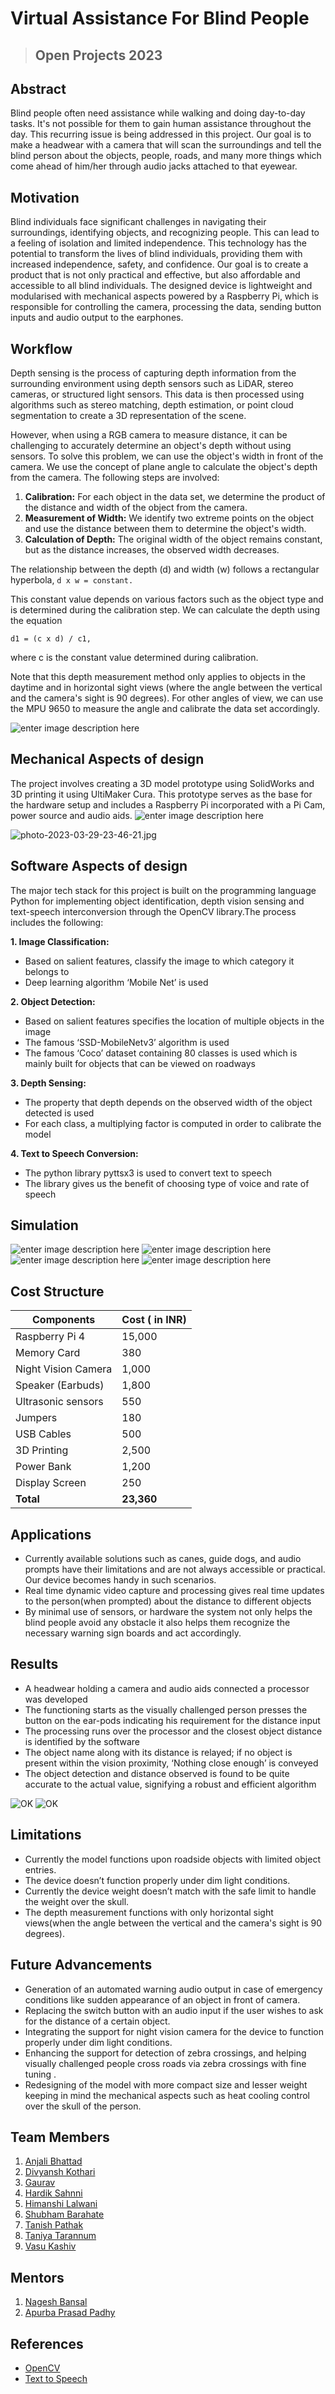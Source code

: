 # Virtual Assistance For Blind People
>## Open Projects 2023
## Abstract
Blind people often need assistance while walking and doing day-to-day tasks. It's not possible for them to gain human assistance throughout the day. This recurring issue is being addressed in this project.
Our goal is to make a headwear with a camera that will scan the surroundings and tell the blind person about the objects, people, roads, and many more things which come ahead of him/her through audio jacks attached to that eyewear.
## Motivation
Blind individuals face significant challenges in navigating their surroundings, identifying objects, and recognizing people. This can lead to a feeling of isolation and limited independence. This technology has the potential to transform the lives of blind individuals, providing them with increased independence, safety, and confidence. Our goal is to create a product that is not only practical and effective, but also affordable and accessible to all blind individuals. The designed device is lightweight and modularised with mechanical aspects powered by a Raspberry Pi, which is responsible for controlling the camera, processing the data, sending button inputs and audio output to the earphones.
## Workflow
Depth sensing is the process of capturing depth information from the surrounding environment using depth sensors such as LiDAR, stereo cameras, or structured light sensors. This data is then processed using algorithms such as stereo matching, depth estimation, or point cloud segmentation to create a 3D representation of the scene.

  

However, when using a RGB camera to measure distance, it can be challenging to accurately determine an object's depth without using sensors. To solve this problem, we can use the object's width in front of the camera. We use the concept of plane angle to calculate the object's depth from the camera. The following steps are involved:

  

1.  **Calibration:** For each object in the data set, we determine the product of the distance and width of the object from the camera.
2.  **Measurement of Width:** We identify two extreme points on the object and use the distance between them to determine the object's width.
3.  **Calculation of Depth:** The original width of the object remains constant, but as the distance increases, the observed width decreases.

The relationship between the depth (d) and width (w) follows a rectangular hyperbola,
 `d x w = constant.`

This constant value depends on various factors such as the object type and is determined during the calibration step. We can calculate the depth using the equation

    d1 = (c x d) / c1,

where c is the constant value determined during calibration.

Note that this depth measurement method only applies to objects in the daytime and in horizontal sight views (where the angle between the vertical and the camera's sight is 90 degrees). For other angles of view, we can use the MPU 9650 to measure the angle and calibrate the data set accordingly.

![enter image description here](https://i.postimg.cc/YSCcdcDk/workflow.jpg)
## Mechanical Aspects of design
The project involves creating a 3D model prototype using SolidWorks and 3D printing it using UltiMaker Cura. This prototype serves as the base for the hardware setup and includes a Raspberry Pi incorporated with a Pi Cam, power source and audio aids.
![enter image description here](https://i.postimg.cc/L4CYdLGq/photo-2023-03-29-23-46-18.jpg)

![photo-2023-03-29-23-46-21.jpg](https://i.postimg.cc/7ZNKDB41/photo-2023-03-29-23-46-21.jpg)
## Software Aspects of design
The major tech stack for this project is built on the programming language Python for implementing object identification, depth vision sensing and text-speech interconversion through the OpenCV library.The process includes the following:

**1. Image Classification:**

 -   Based on salient features, classify the image to which category it belongs to
 -  Deep learning algorithm ‘Mobile Net’ is used

**2. Object Detection:**

 -   Based on salient features specifies the location of multiple objects in the image
 -   The famous ‘SSD-MobileNetv3’ algorithm is used
 -   The famous ‘Coco’ dataset containing 80 classes is used which is mainly built for objects that can be viewed on roadways

**3. Depth Sensing:**

 -   The property that depth depends on the observed width of the object detected is used
 -   For each class, a multiplying factor is computed in order to calibrate the model

**4. Text to Speech Conversion:**
 -   The python library pyttsx3 is used to convert text to speech
 -   The library gives us the benefit of choosing type of voice and rate of speech
## Simulation
![enter image description here](https://i.postimg.cc/QCVbqsK0/Screenshot-2023-03-06-150014.png)
  ![enter image description here](https://i.postimg.cc/63fJ59mk/photo-2023-03-29-23-45-24.jpg)
  ![enter image description here](https://i.postimg.cc/Y9DN0VDg/photo-2023-03-29-23-45-36.jpg)
  ![enter image description here](https://i.postimg.cc/bY5LSXfW/photo-2023-03-29-23-45-31.jpg) 
## Cost Structure
|Components| Cost ( in INR) |
|--|--|
| Raspberry Pi 4 |15,000 |
| Memory Card|380 |
| Night Vision Camera|1,000 |
| Speaker (Earbuds)|1,800 |
| Ultrasonic sensors|550 |
|Jumpers|180 |
| USB Cables|500 |
| 3D Printing|2,500|
| Power Bank|1,200|
| Display Screen|250 |
| **Total**|**23,360** |
## Applications
 -   Currently available solutions such as canes, guide dogs, and audio prompts have their limitations and are not always accessible or practical. Our device becomes handy in such scenarios.
 -   Real time dynamic video capture and processing gives real time updates to the person(when prompted) about the distance to different objects 
 -   By minimal use of sensors, or hardware the system not only helps the blind people avoid any obstacle it also helps them recognize the necessary warning sign boards and act accordingly.
## Results
 -   A headwear holding a camera and audio aids connected a processor was developed
 -   The functioning starts as the visually challenged person presses the button on the ear-pods indicating his requirement for the distance input
 -   The processing runs over the processor and the closest object distance is identified by the software
 -   The object name along with its distance is relayed; if no object is present within the vision proximity, ‘Nothing close enough’ is conveyed
 -   The object detection and distance observed is found to be quite accurate to the actual value, signifying a robust and efficient algorithm


![OK](https://i.postimg.cc/c4XD1K47/New-Project.png)
![OK](https://i.postimg.cc/50DmQvQT/New-Project-1.png)
## Limitations
 -   Currently the model functions upon roadside objects with limited object entries.    
 -   The device doesn’t function properly under dim light conditions.
 -   Currently the device weight doesn’t match with the safe limit to handle the weight over the skull.  
 -   The depth measurement functions with only horizontal sight views(when the angle between the vertical and the camera's sight is 90 degrees).
## Future Advancements
 -   Generation of an automated warning audio output in case of emergency conditions like sudden appearance of an object in front of camera.
 -   Replacing the switch button with an audio input if the user wishes to ask for the distance of a certain object.
 -   Integrating the support for night vision camera for the device to function properly under dim light conditions.
 -   Enhancing the support for detection of zebra crossings, and helping visually challenged people cross roads via zebra crossings with fine tuning .
 -   Redesigning of the model with more compact size and lesser weight keeping in mind the mechanical aspects such as heat cooling control over the skull of the person.
## Team Members
1. [Anjali Bhattad](https://github.com/abhattad53)
 2. [Divyansh Kothari](https://github.com/deev1010)
 3. [Gaurav](https://github.com/gaurav0github)
 4. [Hardik Sahnni](https://github.com/hsahnisr07)
 5. [Himanshi Lalwani](https://github.com/Himanshilalwani175)
 6. [Shubham Barahate](https://github.com/ShubhamBarahate)
 7. [Tanish Pathak](https://github.com/pathakiitr)
 8. [Taniya Tarannum](https://github.com/taniya-04)
 9. [Vasu Kashiv](https://github.com/VasuKashiv)
## Mentors
1. [Nagesh Bansal](https://github.com/Nageshbansal)
2. [Apurba Prasad Padhy](https://github.com/apurba-pp)
## References

 - [OpenCV](https://towardsdatascience.com/yolo-object-detection-with-opencv-and-python-21e50ac599e9)
 - [Text to Speech](https://www.thepythoncode.com/article/convert-text-to-speech-in-python)
